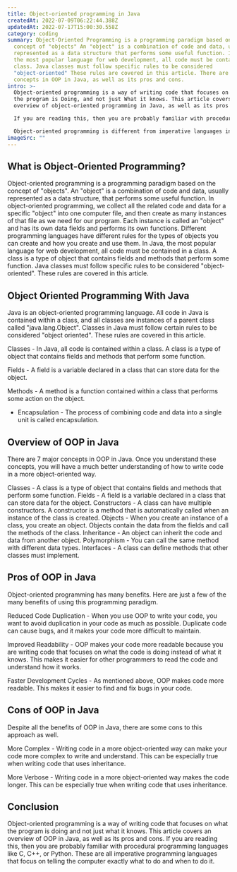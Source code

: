 ```yaml
---
title: Object-oriented programming in Java
createdAt: 2022-07-09T06:22:44.388Z
updatedAt: 2022-07-17T15:00:30.558Z
category: coding
summary: Object-Oriented Programming is a programming paradigm based on the
  concept of "objects" An "object" is a combination of code and data, usually
  represented as a data structure that performs some useful function. In Java,
  the most popular language for web development, all code must be contained in a
  class. Java classes must follow specific rules to be considered
  "object-oriented" These rules are covered in this article. There are 7 major
  concepts in OOP in Java, as well as its pros and cons.
intro: >-
  Object-oriented programming is a way of writing code that focuses on what
  the program is Doing, and not just What it knows. This article covers an
  overview of object-oriented programming in Java, as well as its pros and cons.

  If you are reading this, then you are probably familiar with procedural programming languages like C, C++, or Python. These are all imperative programming languages that focus on telling the computer exactly what to do and when to do it.

  Object-oriented programming is different from imperative languages in important ways. Object-oriented programming is a way of writing programs that aims to reduce redundancy and increase modularity by using objects that have their own data fields and methods that act on those fields instead of global variables. Let’s dive deeper into OOP in Java.
imageSrc: ""
---
```


## What is Object-Oriented Programming?

Object-oriented programming is a programming paradigm based on the concept of "objects". An "object" is a combination of code and data, usually represented as a data structure, that performs some useful function. In object-oriented programming, we collect all the related code and data for a specific "object" into one computer file, and then create as many instances of that file as we need for our program. Each instance is called an "object" and has its own data fields and performs its own functions.
Different programming languages have different rules for the types of objects you can create and how you create and use them. In Java, the most popular language for web development, all code must be contained in a class. A class is a type of object that contains fields and methods that perform some function. Java classes must follow specific rules to be considered "object-oriented". These rules are covered in this article.

## Object Oriented Programming With Java

Java is an object-oriented programming language. All code in Java is contained within a class, and all classes are instances of a parent class called "java.lang.Object". Classes in Java must follow certain rules to be considered "object oriented". These rules are covered in this article.

Classes - In Java, all code is contained within a class. A class is a type of object that contains fields and methods that perform some function.

Fields - A field is a variable declared in a class that can store data for the object.

Methods - A method is a function contained within a class that performs some action on the object.

- Encapsulation - The process of combining code and data into a single unit is called encapsulation.

## Overview of OOP in Java

There are 7 major concepts in OOP in Java. Once you understand these concepts, you will have a much better understanding of how to write code in a more object-oriented way.

Classes - A class is a type of object that contains fields and methods that perform some function. Fields - A field is a variable declared in a class that can store data for the object. Constructors - A class can have multiple constructors. A constructor is a method that is automatically called when an instance of the class is created. Objects - When you create an instance of a class, you create an object. Objects contain the data from the fields and call the methods of the class. Inheritance - An object can inherit the code and data from another object. Polymorphism - You can call the same method with different data types. Interfaces - A class can define methods that other classes must implement.

## Pros of OOP in Java

Object-oriented programming has many benefits. Here are just a few of the many benefits of using this programming paradigm.

Reduced Code Duplication - When you use OOP to write your code, you want to avoid duplication in your code as much as possible. Duplicate code can cause bugs, and it makes your code more difficult to maintain.

Improved Readability - OOP makes your code more readable because you are writing code that focuses on what the code is doing instead of what it knows. This makes it easier for other programmers to read the code and understand how it works.

Faster Development Cycles - As mentioned above, OOP makes code more readable. This makes it easier to find and fix bugs in your code.

## Cons of OOP in Java

Despite all the benefits of OOP in Java, there are some cons to this approach as well.

More Complex - Writing code in a more object-oriented way can make your code more complex to write and understand. This can be especially true when writing code that uses inheritance.

More Verbose - Writing code in a more object-oriented way makes the code longer. This can be especially true when writing code that uses inheritance.

## Conclusion

Object-oriented programming is a way of writing code that focuses on what the program is doing and not just what it knows. This article covers an overview of OOP in Java, as well as its pros and cons. If you are reading this, then you are probably familiar with procedural programming languages like C, C++, or Python. These are all imperative programming languages that focus on telling the computer exactly what to do and when to do it.
